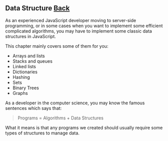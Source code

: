 ## Data Structure [Back](./../JavaScript.md)

As an experienced JavaScript developer moving to server-side programming, or in some cases when you want to implement some efficient complicated algorithms, you may have to implement some classic data structures in JavaScript.

This chapter mainly covers some of them for you:

- Arrays and lists
- Stacks and queues
- Linked lists
- Dictionaries
- Hashing
- Sets
- Binary Trees
- Graphs

As a developer in the computer science, you may know the famous sentences which says that:

> Programs = Algorithms + Data Structures

What it means is that any programs we created should usually require some types of structures to manage data.